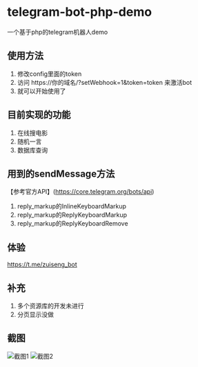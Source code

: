 # telegram-bot-php-demo
一个基于php的telegram机器人demo
## 使用方法
1. 修改config里面的token
2. 访问 https://你的域名/?setWebhook=1&token=token 来激活bot
3. 就可以开始使用了
## 目前实现的功能
1. 在线搜电影
2. 随机一言
3. 数据库查询
## 用到的sendMessage方法
【参考官方API】(https://core.telegram.org/bots/api)
1. reply_markup的InlineKeyboardMarkup
2. reply_markup的ReplyKeyboardMarkup
3. reply_markup的ReplyKeyboardRemove
## 体验
https://t.me/zuiseng_bot
## 补充
1. 多个资源库的开发未进行
2. 分页显示没做
## 截图
![截图1](https://raw.githubusercontent.com/zuiseng/telegram-bot-php-demo/master/1.jpg)
![截图2](https://raw.githubusercontent.com/zuiseng/telegram-bot-php-demo/master/2.jpg)
